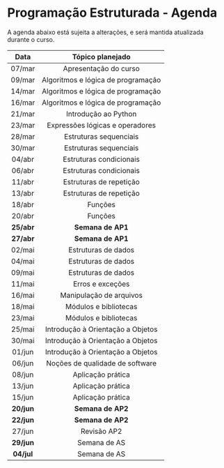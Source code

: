 # Programação Estruturada - Agenda

A agenda abaixo está sujeita a alterações, e será mantida atualizada durante o curso.

|  **Data**  |        **Tópico planejado**        |
|:----------:|:----------------------------------:|
|   07/mar   |        Apresentação do curso       |
|   09/mar   | Algoritmos e lógica de programação |
|   14/mar   | Algoritmos e lógica de programação |
|   16/mar   | Algoritmos e lógica de programação |
|   21/mar   |        Introdução ao Python        |
|   23/mar   |   Expressões lógicas e operadores  |
|   28/mar   |       Estruturas sequenciais       |
|   30/mar   |       Estruturas sequenciais       |
|   04/abr   |       Estruturas condicionais      |
|   06/abr   |       Estruturas condicionais      |
|   11/abr   |       Estruturas de repetição      |
|   13/abr   |       Estruturas de repetição      |
|   18/abr   |               Funções              |
|   20/abr   |               Funções              |
| **25/abr** |          **Semana de AP1**         |
| **27/abr** |          **Semana de AP1**         |
|   02/mai   |         Estruturas de dados        |
|   04/mai   |         Estruturas de dados        |
|   09/mai   |         Estruturas de dados        |
|   11/mai   |          Erros e exceções          |
|   16/mai   |       Manipulação de arquivos      |
|   18/mai   |        Módulos e bibliotecas       |
|   23/mai   |        Módulos e bibliotecas       |
|   25/mai   |  Introdução à Orientação a Objetos |
|   30/mai   |  Introdução à Orientação a Objetos |
|   01/jun   |  Introdução à Orientação a Objetos |
|   06/jun   |   Noções de qualidade de software  |
|   08/jun   |          Aplicação prática         |
|   13/jun   |          Aplicação prática         |
|   15/jun   |          Aplicação prática         |
| **20/jun** |          **Semana de AP2**         |
| **22/jun** |          **Semana de AP2**         |
|   27/jun   |             Revisão AP2            |
| **29/jun** |            Semana de AS            |
| **04/jul** |            Semana de AS            |